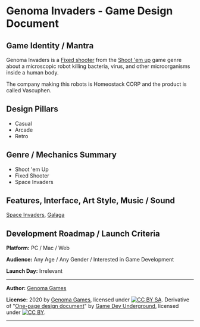 # Genoma Invaders - Game Design Document

## Game Identity / Mantra

Genoma Invaders is a [Fixed shooter](https://en.wikipedia.org/wiki/Category:Fixed_shooters) from the [Shoot 'em up](https://en.wikipedia.org/wiki/Shoot_%27em_up#Fixed_shooters) game genre about a microscopic robot killing bacteria, virus, and other microorganisms inside a human body.

The company making this robots is Homeostack CORP and the product is called Vascuphen.

## Design Pillars

- Casual
- Arcade
- Retro

## Genre / Mechanics Summary

- Shoot 'em Up
- Fixed Shooter
- Space Invaders

## Features, Interface, Art Style, Music / Sound

[Space Invaders](https://en.wikipedia.org/wiki/Space_Invaders), [Galaga](https://en.wikipedia.org/wiki/Galaga)

## Development Roadmap / Launch Criteria

**Platform:** PC / Mac / Web

**Audience:** Any Age / Any Gender / Interested in Game Development

**Launch Day:** Irrelevant

---

**Author:** [Genoma Games](http://genomagames.com)

**License:** 2020 by [Genoma Games](http://genomagames.com), licensed under [![CC BY SA](https://i.creativecommons.org/l/by-sa/4.0/80x15.png "CC BY SA")](https://creativecommons.org/licenses/by-sa/4.0/). Derivative of "[One-page design document](https://docs.google.com/document/d/1npEvqcMZSp0IX2hWw6Qq0WqJVfmVqS_YOGFWnnwfh-A/)" by [Game Dev Underground](http://gdu.io), licensed under [![CC BY](https://i.creativecommons.org/l/by/4.0/80x15.png "CC BY")](https://creativecommons.org/licenses/by/4.0/).

---